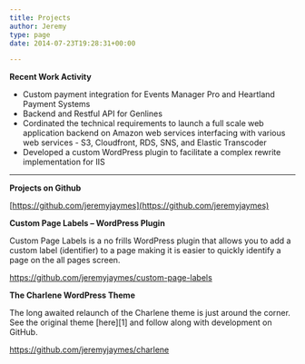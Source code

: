 ```yaml
---
title: Projects
author: Jeremy
type: page
date: 2014-07-23T19:28:31+00:00

---
```

**Recent Work Activity**

* Custom payment integration for Events Manager Pro and Heartland Payment Systems
* Backend and Restful API for Genlines
* Cordinated the technical requirements to launch a full scale web application backend on Amazon web services interfacing with various web services - S3, Cloudfront, RDS, SNS, and Elastic Transcoder
* Developed a custom WordPress plugin to facilitate a complex rewrite implementation for IIS

<hr class="simple-rule">

**Projects on Github**

[https://github.com/jeremyjaymes](https://github.com/jeremyjaymes)

**Custom Page Labels &#8211; WordPress Plugin**

Custom Page Labels is a no frills WordPress plugin that allows you to add a custom label (identifier) to a page making it is easier to quickly identify a page on the all pages screen.

https://github.com/jeremyjaymes/custom-page-labels

**The Charlene WordPress Theme**

The long awaited relaunch of the Charlene theme is just around the corner. See the original theme [here][1] and follow along with development on GitHub.

https://github.com/jeremyjaymes/charlene

